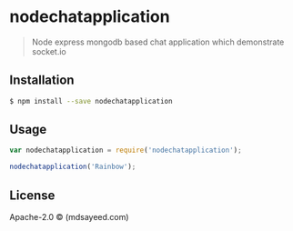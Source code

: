 # nodechatapplication 
> Node express mongodb based chat application which demonstrate socket.io

## Installation

```sh
$ npm install --save nodechatapplication
```

## Usage

```js
var nodechatapplication = require('nodechatapplication');

nodechatapplication('Rainbow');
```
## License

Apache-2.0 © (mdsayeed.com)


